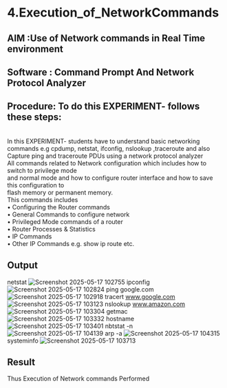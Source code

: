 # 4.Execution_of_NetworkCommands
## AIM :Use of Network commands in Real Time environment
## Software : Command Prompt And Network Protocol Analyzer
## Procedure: To do this EXPERIMENT- follows these steps:
<BR>
In this EXPERIMENT- students have to understand basic networking commands e.g cpdump, netstat, ifconfig, nslookup ,traceroute and also Capture ping and traceroute PDUs using a network protocol analyzer 
<BR>
All commands related to Network configuration which includes how to switch to privilege mode
<BR>
and normal mode and how to configure router interface and how to save this configuration to
<BR>
flash memory or permanent memory.
<BR>
This commands includes
<BR>
• Configuring the Router commands
<BR>
• General Commands to configure network
<BR>
• Privileged Mode commands of a router 
<BR>
• Router Processes & Statistics
<BR>
• IP Commands
<BR>
• Other IP Commands e.g. show ip route etc.
<BR>

## Output
netstat
![Screenshot 2025-05-17 102755](https://github.com/user-attachments/assets/1949e4d3-7574-4fd5-b9a2-7d420e9f4845)
ipconfig
![Screenshot 2025-05-17 102824](https://github.com/user-attachments/assets/e2b76544-ec10-4d6e-a168-60a98d1bc06c)
ping google.com
![Screenshot 2025-05-17 102918](https://github.com/user-attachments/assets/d2798f53-1824-4d13-a23f-d1122ebe08f3)
tracert www.google.com
![Screenshot 2025-05-17 103123](https://github.com/user-attachments/assets/618a7649-8f96-4f7f-ad16-073b9e203ebf)
nslookup www.amazon.com
![Screenshot 2025-05-17 103304](https://github.com/user-attachments/assets/23c731c0-08a7-428c-b2d2-b2ded905b17b)
getmac
![Screenshot 2025-05-17 103332](https://github.com/user-attachments/assets/af6480b9-de11-4dd5-ba1a-bb53f88697eb)
hostname
![Screenshot 2025-05-17 103401](https://github.com/user-attachments/assets/1cc6c451-3a32-4c1f-88c0-f54821f4f775)
nbtstat -n
![Screenshot 2025-05-17 104139](https://github.com/user-attachments/assets/92d382b1-db16-4a9c-bba9-b6dc2f5d6db6)
arp -a
![Screenshot 2025-05-17 104315](https://github.com/user-attachments/assets/427f5dcc-e7a3-41d9-8607-e823d5e302ed)
systeminfo
![Screenshot 2025-05-17 103713](https://github.com/user-attachments/assets/2e84e598-4d18-47e6-ad79-12fc3071b1d3)



## Result
Thus Execution of Network commands Performed 
